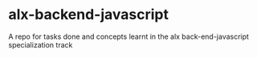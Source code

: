 # alx-backend-javascript
A repo for tasks done and concepts learnt in the alx back-end-javascript specialization track
